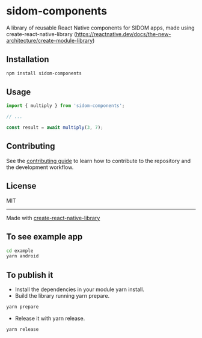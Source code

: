 # sidom-components

A library of reusable React Native components for SIDOM apps, made using create-react-native-library
(https://reactnative.dev/docs/the-new-architecture/create-module-library)

## Installation

```sh
npm install sidom-components
```

## Usage


```js
import { multiply } from 'sidom-components';

// ...

const result = await multiply(3, 7);
```


## Contributing

See the [contributing guide](CONTRIBUTING.md) to learn how to contribute to the repository and the development workflow.

## License

MIT

---

Made with [create-react-native-library](https://github.com/callstack/react-native-builder-bob)

## To see example app

```sh
cd example
yarn android
```

## To publish it 

- Install the dependencies in your module yarn install.
- Build the library running yarn prepare.

```sh
yarn prepare
```

- Release it with yarn release.

```sh
yarn release
```